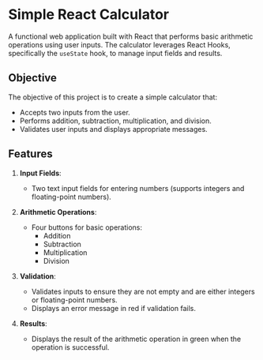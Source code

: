 # Simple React Calculator

A functional web application built with React that performs basic arithmetic operations using user inputs. The calculator leverages React Hooks, specifically the `useState` hook, to manage input fields and results.

## Objective

The objective of this project is to create a simple calculator that:
- Accepts two inputs from the user.
- Performs addition, subtraction, multiplication, and division.
- Validates user inputs and displays appropriate messages.

## Features

1. **Input Fields**:
   - Two text input fields for entering numbers (supports integers and floating-point numbers).

2. **Arithmetic Operations**:
   - Four buttons for basic operations:
     - Addition
     - Subtraction
     - Multiplication
     - Division

3. **Validation**:
   - Validates inputs to ensure they are not empty and are either integers or floating-point numbers.
   - Displays an error message in red if validation fails.

4. **Results**:
   - Displays the result of the arithmetic operation in green when the operation is successful.



